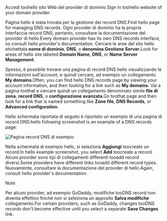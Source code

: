 <span data-ttu-id="6b724-101">Accedi toohello sito Web del provider di dominio.</span><span class="sxs-lookup"><span data-stu-id="6b724-101">Sign in toohello website of your domain provider.</span></span>

<span data-ttu-id="6b724-102">Pagina hello è stata trovata per la gestione dei record DNS.</span><span class="sxs-lookup"><span data-stu-id="6b724-102">Find hello page for managing DNS records.</span></span> <span data-ttu-id="6b724-103">Ogni provider di dominio ha la propria interfaccia record DNS, pertanto, consultare la documentazione del provider di hello.</span><span class="sxs-lookup"><span data-stu-id="6b724-103">Every domain provider has its own DNS records interface, so consult hello provider's documentation.</span></span> <span data-ttu-id="6b724-104">Cercare le aree del sito hello etichettata **nome di dominio**, **DNS**, o **denomina Gestione Server**.</span><span class="sxs-lookup"><span data-stu-id="6b724-104">Look for areas of hello site labeled **Domain Name**, **DNS**, or **Name Server Management**.</span></span> 

<span data-ttu-id="6b724-105">Spesso, è possibile trovare una pagina di record DNS hello visualizzando le informazioni sull'account, e quindi cercare, ad esempio un collegamento **My domains**.</span><span class="sxs-lookup"><span data-stu-id="6b724-105">Often, you can find hello DNS records page by viewing your account information, and then looking for a link such as **My domains**.</span></span> <span data-ttu-id="6b724-106">Vai a pagina toothat e cercare quindi un collegamento denominato simile **file di zona**, **record DNS**, o **configurazione avanzata**.</span><span class="sxs-lookup"><span data-stu-id="6b724-106">Go toothat page and then look for a link that is named something like **Zone file**, **DNS Records**, or **Advanced configuration**.</span></span>

<span data-ttu-id="6b724-107">Hello schermata riportata di seguito è riportato un esempio di una pagina di record DNS:</span><span class="sxs-lookup"><span data-stu-id="6b724-107">hello following screenshot is an example of a DNS records page:</span></span>

![Pagina record DNS di esempio](./media/app-service-web-access-dns-records-no-h/example-record-ui.png)

<span data-ttu-id="6b724-109">Nella schermata di esempio hello, si seleziona **Aggiungi** toocreate un record.</span><span class="sxs-lookup"><span data-stu-id="6b724-109">In hello example screenshot, you select **Add** toocreate a record.</span></span> <span data-ttu-id="6b724-110">Alcuni provider sono tipi di collegamenti differenti tooadd record diversi.</span><span class="sxs-lookup"><span data-stu-id="6b724-110">Some providers have different links tooadd different record types.</span></span> <span data-ttu-id="6b724-111">Nuovamente, consultare la documentazione del provider di hello.</span><span class="sxs-lookup"><span data-stu-id="6b724-111">Again, consult hello provider's documentation.</span></span>

> [!NOTE]
> <span data-ttu-id="6b724-112">Per alcuni provider, ad esempio GoDaddy, modifiche tooDNS record non diventa effettivo finché non si seleziona un apposito **Salva modifiche** collegamento.</span><span class="sxs-lookup"><span data-stu-id="6b724-112">For certain providers, such as GoDaddy, changes tooDNS records don't become effective until you select a separate **Save Changes** link.</span></span> 
